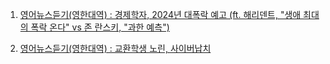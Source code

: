 1. [영어뉴스듣기(영한대역) : 경제학자, 2024년 대폭락 예고 (ft. 해리덴트, "생애 최대의 폭락 온다" vs 존 란스키, "과한 예측")](https://youtu.be/4GIKKQtr01E)

2. [영어뉴스듣기(영한대역) : 교환학생 노린, 사이버납치](https://youtu.be/v81m97O_Mos)